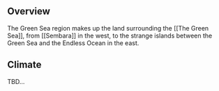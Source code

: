 ## Overview

The Green Sea region makes up the land surrounding the [[The Green Sea]], from [[Sembara]] in the west, to the strange islands between the Green Sea and the Endless Ocean in the east. 

## Climate

TBD...
